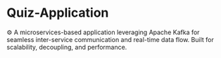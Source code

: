 # Quiz-Application
⚙️ A microservices-based application leveraging Apache Kafka for seamless inter-service communication and real-time data flow. Built for scalability, decoupling, and performance.
